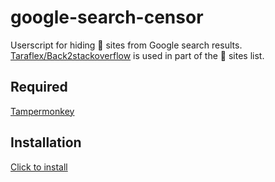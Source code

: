 # google-search-censor

Userscript for hiding 💩 sites from Google search results.
[Taraflex/Back2stackoverflow](https://github.com/Taraflex/Back2stackoverflow) is used in part of the 💩 sites list.

## Required

[Tampermonkey](https://www.tampermonkey.net/)

## Installation

[Click to install](https://github.com/hexium310/google-search-censor/raw/master/google-search-censor.user.js)

